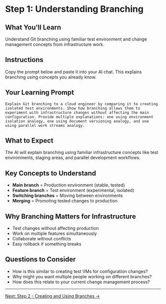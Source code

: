 # Step 1: Understanding Branching

## What You'll Learn
Understand Git branching using familiar test environment and change management concepts from infrastructure work.

## Instructions
Copy the prompt below and paste it into your AI chat. This explains branching using concepts you already know.

## Your Learning Prompt

```
Explain Git branching to a cloud engineer by comparing it to creating isolated test environments. Show how branching allows them to experiment with infrastructure changes without affecting the main configuration. Provide multiple explanations: one using environment isolation analogy, one using document versioning analogy, and one using parallel work streams analogy.
```

## What to Expect
The AI will explain branching using familiar infrastructure concepts like test environments, staging areas, and parallel development workflows.

## Key Concepts to Understand
- **Main branch** = Production environment (stable, tested)
- **Feature branch** = Test environment (experimental, isolated)
- **Switching branches** = Moving between environments
- **Merging** = Promoting tested changes to production

## Why Branching Matters for Infrastructure
- Test changes without affecting production
- Work on multiple features simultaneously
- Collaborate without conflicts
- Easy rollback if something breaks

## Questions to Consider
- How is this similar to creating test VMs for configuration changes?
- Why might you want multiple people working on different branches?
- How does this relate to your current change management process?

---
[Next: Step 2 - Creating and Using Branches →](./step-2-creating-branches.md)
